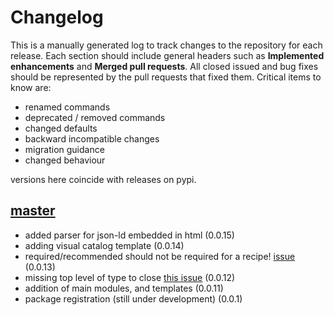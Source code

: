 # Changelog

This is a manually generated log to track changes to the repository for each release. 
Each section should include general headers such as **Implemented enhancements** 
and **Merged pull requests**. All closed issued and bug fixes should be 
represented by the pull requests that fixed them.
Critical items to know are:

 - renamed commands
 - deprecated / removed commands
 - changed defaults
 - backward incompatible changes
 - migration guidance
 - changed behaviour

versions here coincide with releases on pypi.

## [master](https://github.com/openschemas/schemaorg/tree/master)
 - added parser for json-ld embedded in html (0.0.15)
 - adding visual catalog template (0.0.14)
 - required/recommended should not be required for a recipe! [issue](https://github.com/openschemas/schemaorg/issues/6) (0.0.13)
 - missing top level of type to close [this issue](https://github.com/openschemas/schemaorg/issues/4) (0.0.12)
 - addition of main modules, and templates (0.0.11)
 - package registration (still under development) (0.0.1)

